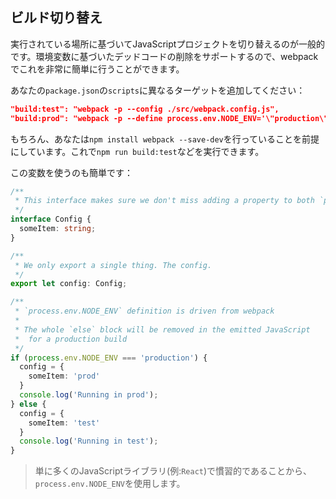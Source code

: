 ## ビルド切り替え

実行されている場所に基づいてJavaScriptプロジェクトを切り替えるのが一般的です。環境変数に基づいたデッドコードの削除をサポートするので、webpackでこれを非常に簡単に行うことができます。

あなたの`package.json`の`scripts`に異なるターゲットを追加してください：

```json
"build:test": "webpack -p --config ./src/webpack.config.js",
"build:prod": "webpack -p --define process.env.NODE_ENV='\"production\"' --config ./src/webpack.config.js",
```

もちろん、あなたは`npm install webpack --save-dev`を行っていることを前提にしています。これで`npm run build:test`などを実行できます。

この変数を使うのも簡単です：

```ts
/**
 * This interface makes sure we don't miss adding a property to both `prod` and `test`
 */
interface Config {
  someItem: string;
}

/**
 * We only export a single thing. The config.
 */
export let config: Config;

/**
 * `process.env.NODE_ENV` definition is driven from webpack
 *
 * The whole `else` block will be removed in the emitted JavaScript
 *  for a production build
 */
if (process.env.NODE_ENV === 'production') {
  config = {
    someItem: 'prod'
  }
  console.log('Running in prod');
} else {
  config = {
    someItem: 'test'
  }
  console.log('Running in test');
}
```

> 単に多くのJavaScriptライブラリ(例:`React`)で慣習的であることから、`process.env.NODE_ENV`を使用します。

